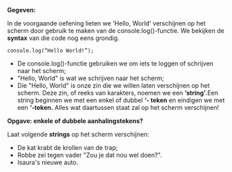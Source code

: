 **Gegeven:**

In de voorgaande oefening lieten we 'Hello, World' verschijnen op het scherm door gebruik te maken van de console.log()-functie. 
We bekijken de **syntax** van die code nog eens grondig. 

```
console.log(“Hello World!”);
```


* De console.log()-functie gebruiken we om iets te loggen of schrijven naar het scherm;
* "Hello, World" is wat we schrijven naar het scherm; 
* Die "Hello, World" is onze zin die we willen laten verschijnen op het scherm. Deze zin, of reeks van
karakters, noemen we een **‘string’**.Een string beginnen we met een enkel of dubbel **‘- teken** en eindigen we met een **‘-teken.** Alles wat daartussen staat zal op het scherm verschijnen!

**Opgave: enkele of dubbele aanhalingstekens?** 

Laat volgende **strings** op het scherm verschijnen: 
* De kat krabt de krollen van de trap; 
* Robbe zei tegen vader "Zou je dat nou wel doen?". 
* Isaura's nieuwe auto. 

